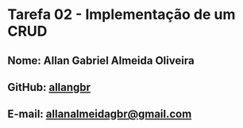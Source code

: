 # Tarefa 02 - Implementação de um CRUD

## Nome: Allan Gabriel Almeida Oliveira
## GitHub: [allangbr](https://github.com/allangbr)
## E-mail: allanalmeidagbr@gmail.com


